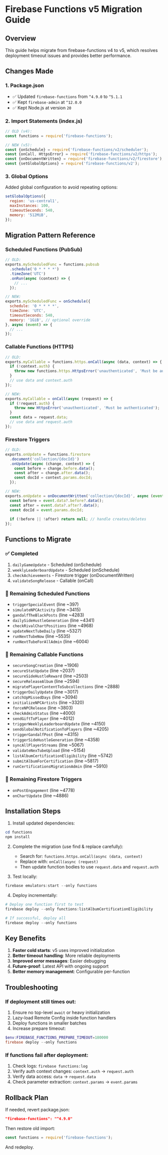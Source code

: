 # Firebase Functions v5 Migration Guide

## Overview
This guide helps migrate from firebase-functions v4 to v5, which resolves deployment timeout issues and provides better performance.

## Changes Made

### 1. Package.json
- ✅ Updated `firebase-functions` from `^4.9.0` to `^5.1.1`
- ✅ Kept `firebase-admin` at `^12.0.0`
- ✅ Kept Node.js at version `20`

### 2. Import Statements (index.js)
```javascript
// OLD (v4):
const functions = require('firebase-functions');

// NEW (v5):
const {onSchedule} = require('firebase-functions/v2/scheduler');
const {onCall, HttpsError} = require('firebase-functions/v2/https');
const {onDocumentWritten} = require('firebase-functions/v2/firestore');
const {setGlobalOptions} = require('firebase-functions/v2');
```

### 3. Global Options
Added global configuration to avoid repeating options:
```javascript
setGlobalOptions({
  region: 'us-central1',
  maxInstances: 100,
  timeoutSeconds: 540,
  memory: '512MiB',
});
```

## Migration Pattern Reference

### Scheduled Functions (PubSub)
```javascript
// OLD:
exports.myScheduledFunc = functions.pubsub
  .schedule('0 * * * *')
  .timeZone('UTC')
  .onRun(async (context) => {
    // ...
  });

// NEW:
exports.myScheduledFunc = onSchedule({
  schedule: '0 * * * *',
  timeZone: 'UTC',
  timeoutSeconds: 540,
  memory: '1GiB', // optional override
}, async (event) => {
  // ...
});
```

### Callable Functions (HTTPS)
```javascript
// OLD:
exports.myCallable = functions.https.onCall(async (data, context) => {
  if (!context.auth) {
    throw new functions.https.HttpsError('unauthenticated', 'Must be authenticated');
  }
  // use data and context.auth
});

// NEW:
exports.myCallable = onCall(async (request) => {
  if (!request.auth) {
    throw new HttpsError('unauthenticated', 'Must be authenticated');
  }
  const data = request.data;
  // use data and request.auth
});
```

### Firestore Triggers
```javascript
// OLD:
exports.onUpdate = functions.firestore
  .document('collection/{docId}')
  .onUpdate(async (change, context) => {
    const before = change.before.data();
    const after = change.after.data();
    const docId = context.params.docId;
  });

// NEW:
exports.onUpdate = onDocumentWritten('collection/{docId}', async (event) => {
  const before = event.data?.before?.data();
  const after = event.data?.after?.data();
  const docId = event.params.docId;
  
  if (!before || !after) return null; // handle creates/deletes
});
```

## Functions to Migrate

### ✅ Completed
1. `dailyGameUpdate` - Scheduled (onSchedule)
2. `weeklyLeaderboardUpdate` - Scheduled (onSchedule)
3. `checkAchievements` - Firestore trigger (onDocumentWritten)
4. `validateSongRelease` - Callable (onCall)

### 🔄 Remaining Scheduled Functions
- `triggerSpecialEvent` (line ~397)
- `simulateNPCActivity` (line ~3415)
- `gandalfTheBlackPosts` (line ~4283)
- `dailySideHustleGeneration` (line ~4341)
- `checkRivalChartPositions` (line ~4968)
- `updateNextTubeDaily` (line ~5327)
- `runNextTubeNow` (line ~5535)
- `runNextTubeForAllAdmin` (line ~6004)

### 🔄 Remaining Callable Functions
- `secureSongCreation` (line ~1906)
- `secureStatUpdate` (line ~2037)
- `secureSideHustleReward` (line ~2503)
- `secureReleaseAlbum` (line ~2594)
- `migratePlayerContentToSubcollections` (line ~2888)
- `triggerDailyUpdate` (line ~3017)
- `catchUpMissedDays` (line ~3094)
- `initializeNPCArtists` (line ~3320)
- `forceNPCRelease` (line ~3803)
- `checkAdminStatus` (line ~4000)
- `sendGiftToPlayer` (line ~4012)
- `triggerWeeklyLeaderboardUpdate` (line ~4150)
- `sendGlobalNotificationToPlayers` (line ~4205)
- `triggerGandalfPost` (line ~4315)
- `triggerSideHustleGeneration` (line ~4358)
- `syncAllPlayerStreams` (line ~5067)
- `validateNexTubeUpload` (line ~5154)
- `listAlbumCertificationEligibility` (line ~5742)
- `submitAlbumForCertification` (line ~5817)
- `runCertificationsMigrationAdmin` (line ~5910)

### 🔄 Remaining Firestore Triggers
- `onPostEngagement` (line ~4778)
- `onChartUpdate` (line ~4886)

## Installation Steps

1. Install updated dependencies:
```powershell
cd functions
npm install
```

2. Complete the migration (use find & replace carefully):
   - Search for: `functions.https.onCall(async (data, context)`
   - Replace with: `onCall(async (request)`
   - Then update function bodies to use `request.data` and `request.auth`

3. Test locally:
```powershell
firebase emulators:start --only functions
```

4. Deploy incrementally:
```powershell
# Deploy one function first to test
firebase deploy --only functions:listAlbumCertificationEligibility

# If successful, deploy all
firebase deploy --only functions
```

## Key Benefits

1. **Faster cold starts**: v5 uses improved initialization
2. **Better timeout handling**: More reliable deployments
3. **Improved error messages**: Easier debugging
4. **Future-proof**: Latest API with ongoing support
5. **Better memory management**: Configurable per-function

## Troubleshooting

### If deployment still times out:
1. Ensure no top-level `await` or heavy initialization
2. Lazy-load Remote Config inside function handlers
3. Deploy functions in smaller batches
4. Increase prepare timeout:
```powershell
$env:FIREBASE_FUNCTIONS_PREPARE_TIMEOUT=180000
firebase deploy --only functions
```

### If functions fail after deployment:
1. Check logs: `firebase functions:log`
2. Verify auth context changes: `context.auth` → `request.auth`
3. Verify data access: `data` → `request.data`
4. Check parameter extraction: `context.params` → `event.params`

## Rollback Plan

If needed, revert package.json:
```json
"firebase-functions": "^4.9.0"
```

Then restore old import:
```javascript
const functions = require('firebase-functions');
```

And redeploy.
